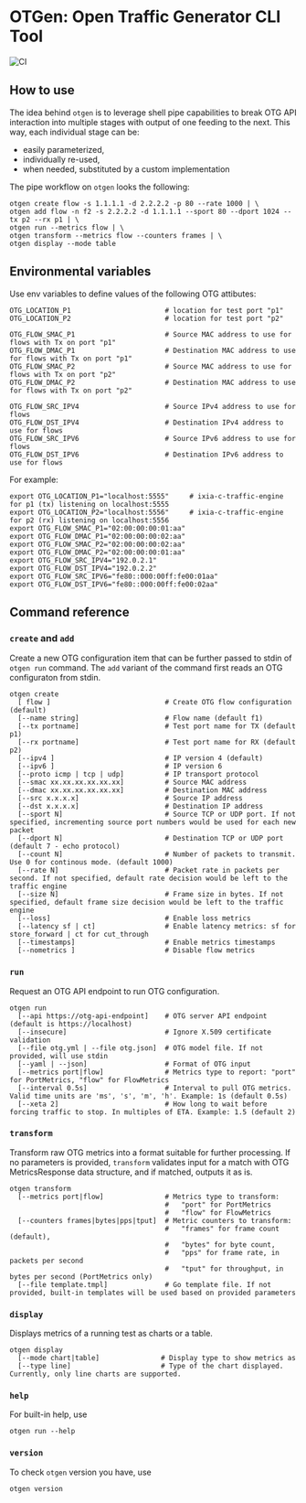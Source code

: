 # OTGen: Open Traffic Generator CLI Tool
![CI](https://github.com/open-traffic-generator/otgen/actions/workflows/ci.yml/badge.svg)

## How to use

The idea behind `otgen` is to leverage shell pipe capabilities to break OTG API interaction into multiple stages with output of one feeding to the next. This way, each individual stage can be:
* easily parameterized, 
* individually re-used,
* when needed, substituted by a custom implementation

The pipe workflow on `otgen` looks the following:

```Shell
otgen create flow -s 1.1.1.1 -d 2.2.2.2 -p 80 --rate 1000 | \
otgen add flow -n f2 -s 2.2.2.2 -d 1.1.1.1 --sport 80 --dport 1024 --tx p2 --rx p1 | \
otgen run --metrics flow | \
otgen transform --metrics flow --counters frames | \
otgen display --mode table
````

## Environmental variables

Use env variables to define values of the following OTG attibutes:

```Shell
OTG_LOCATION_P1                       # location for test port "p1"
OTG_LOCATION_P2                       # location for test port "p2"

OTG_FLOW_SMAC_P1                      # Source MAC address to use for flows with Tx on port "p1"
OTG_FLOW_DMAC_P1                      # Destination MAC address to use for flows with Tx on port "p1"
OTG_FLOW_SMAC_P2                      # Source MAC address to use for flows with Tx on port "p2"
OTG_FLOW_DMAC_P2                      # Destination MAC address to use for flows with Tx on port "p2"

OTG_FLOW_SRC_IPV4                     # Source IPv4 address to use for flows
OTG_FLOW_DST_IPV4                     # Destination IPv4 address to use for flows
OTG_FLOW_SRC_IPV6                     # Source IPv6 address to use for flows
OTG_FLOW_DST_IPV6                     # Destination IPv6 address to use for flows
```

For example:

```Shell
export OTG_LOCATION_P1="localhost:5555"     # ixia-c-traffic-engine for p1 (tx) listening on localhost:5555
export OTG_LOCATION_P2="localhost:5556"     # ixia-c-traffic-engine for p2 (rx) listening on localhost:5556
export OTG_FLOW_SMAC_P1="02:00:00:00:01:aa"
export OTG_FLOW_DMAC_P1="02:00:00:00:02:aa"
export OTG_FLOW_SMAC_P2="02:00:00:00:02:aa"
export OTG_FLOW_DMAC_P2="02:00:00:00:01:aa"
export OTG_FLOW_SRC_IPV4="192.0.2.1"
export OTG_FLOW_DST_IPV4="192.0.2.2"
export OTG_FLOW_SRC_IPV6="fe80::000:00ff:fe00:01aa"
export OTG_FLOW_DST_IPV6="fe80::000:00ff:fe00:02aa"
```

## Command reference

### `create` and `add`

Create a new OTG configuration item that can be further passed to stdin of `otgen run` command.
The `add` variant of the command first reads an OTG configuraton from stdin.

```Shell
otgen create
  [ flow ]                            # Create OTG flow configuration (default)
  [--name string]                     # Flow name (default f1)
  [--tx portname]                     # Test port name for TX (default p1) 
  [--rx portname]                     # Test port name for RX (default p2) 
  [--ipv4 ]                           # IP version 4 (default)
  [--ipv6 ]                           # IP version 6
  [--proto icmp | tcp | udp]          # IP transport protocol
  [--smac xx.xx.xx.xx.xx.xx]          # Source MAC address
  [--dmac xx.xx.xx.xx.xx.xx]          # Destination MAC address
  [--src x.x.x.x]                     # Source IP address
  [--dst x.x.x.x]                     # Destination IP address
  [--sport N]                         # Source TCP or UDP port. If not specified, incrementing source port numbers would be used for each new packet
  [--dport N]                         # Destination TCP or UDP port (default 7 - echo protocol)
  [--count N]                         # Number of packets to transmit. Use 0 for continous mode. (default 1000)
  [--rate N]                          # Packet rate in packets per second. If not specified, default rate decision would be left to the traffic engine
  [--size N]                          # Frame size in bytes. If not specified, default frame size decision would be left to the traffic engine
  [--loss]                            # Enable loss metrics
  [--latency sf | ct]                 # Enable latency metrics: sf for store_forward | ct for cut_through
  [--timestamps]                      # Enable metrics timestamps
  [--nometrics ]                      # Disable flow metrics
```

### `run`

Request an OTG API endpoint to run OTG configuration.

```Shell
otgen run 
  [--api https://otg-api-endpoint]    # OTG server API endpoint (default is https://localhost)
  [--insecure]                        # Ignore X.509 certificate validation
  [--file otg.yml | --file otg.json]  # OTG model file. If not provided, will use stdin
  [--yaml | --json]                   # Format of OTG input
  [--metrics port|flow]               # Metrics type to report: "port" for PortMetrics, "flow" for FlowMetrics
  [--interval 0.5s]                   # Interval to pull OTG metrics. Valid time units are 'ms', 's', 'm', 'h'. Example: 1s (default 0.5s)
  [--xeta 2]                          # How long to wait before forcing traffic to stop. In multiples of ETA. Example: 1.5 (default 2)
````

### `transform`

Transform raw OTG metrics into a format suitable for further processing. If no parameters is provided, `transform` validates input for a match with OTG MetricsResponse data structure, and if matched, outputs it as is.

```Shell
otgen transform 
  [--metrics port|flow]               # Metrics type to transform: 
                                      #   "port" for PortMetrics
                                      #   "flow" for FlowMetrics
  [--counters frames|bytes|pps|tput]  # Metric counters to transform:
                                      #   "frames" for frame count (default),
                                      #   "bytes" for byte count,
                                      #   "pps" for frame rate, in packets per second
                                      #   "tput" for throughput, in bytes per second (PortMetrics only)
  [--file template.tmpl]              # Go template file. If not provided, built-in templates will be used based on provided parameters
````

### `display`

Displays metrics of a running test as charts or a table.

```Shell
otgen display
  [--mode chart|table]               # Display type to show metrics as
  [--type line]                      # Type of the chart displayed. Currently, only line charts are supported.
````

### `help`

For built-in help, use

```Shell
otgen run --help
````

### `version`

To check `otgen` version you have, use

```Shell
otgen version
````
